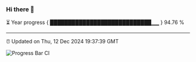### Hi there 👋

⏳ Year progress { ████████████████████████████▁▁ } 94.76 %

---

⏰ Updated on Thu, 12 Dec 2024 19:37:39 GMT

![Progress Bar CI](https://github.com/IshwaranRudhara/GIT-ACTION/workflows/Progress%20Bar%20CI/badge.svg)
